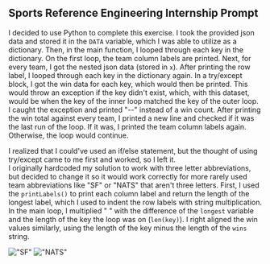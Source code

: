 ## Sports Reference Engineering Internship Prompt

I decided to use Python to complete this exercise. I took the provided json data and stored it in the ```DATA``` variable, which I was able to utilize as a dictionary. Then, in the main function, I looped through each key in the dictionary. On the first loop, the team column labels are printed. Next, for every team, I got the nested json data (stored in ```x```). After printing the row label, I looped through each key in the dictionary again. In a try/except block, I got the win data for each key, which would then be printed. This would throw an exception if the key didn't exist, which, with this dataset, would be when the key of the inner loop matched the key of the outer loop. I caught the exception and printed "--" instead of a win count. After printing the win total against every team, I printed a new line and checked if it was the last run of the loop. If it was, I printed the team column labels again. Otherwise, the loop would continue.  

I realized that I could've used an if/else statement, but the thought of using try/except came to me first and worked, so I left it.  
I originally hardcoded my solution to work with three letter abbreviations, but decided to change it so it would work correctly for more rarely used team abbreviations like "SF" or "NATS" that aren't three letters. First, I used the ```printLabels()``` to print each column label and return the length of the longest label, which I used to indent the row labels with string multiplication. In the main loop, I multiplied " " with the difference of the ```longest``` variable and the length of the key the loop was on (```len(key)```). I right aligned the win values similarly, using the length of the key minus the length of the ```wins``` string.  

!["SF"](https://i.imgur.com/9KsC34B.png) !["NATS"](https://i.imgur.com/cYmZQmz.png)

